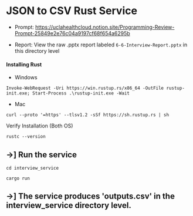 # JSON to CSV Rust Service 

+ Prompt: https://uclahealthcloud.notion.site/Programming-Review-Prompt-25849e2e76c04a9197cf68f654a6295b

+ Report: View the raw .pptx report labeled `6-6-Interview-Report.pptx` in this directory level

#### Installing Rust 

+ Windows

```Invoke-WebRequest -Uri https://win.rustup.rs/x86_64 -OutFile rustup-init.exe; Start-Process .\rustup-init.exe -Wait```

+ Mac

```curl --proto '=https' --tlsv1.2 -sSf https://sh.rustup.rs | sh```

Verify Installation (Both OS)

```rustc --version```

## ->] Run the service 

```cd interview_service```

```cargo run```

## ->] The service produces 'outputs.csv' in the interview_service directory level.
